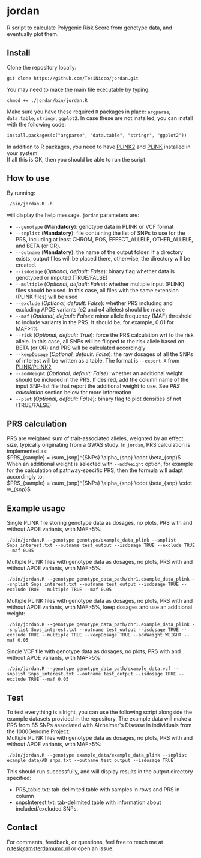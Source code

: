 # jordan
R script to calculate Polygenic Risk Score from genotype data, and eventually plot them.

## Install
Clone the repository locally:
```console
git clone https://github.com/TesiNicco/jordan.git
```

You may need to make the main file executable by typing:
```console
chmod +x ./jordan/bin/jordan.R
```

Make sure you have these required `R` packages in place: `argparse`, `data.table`, `stringr`, `ggplot2`.
In case these are not installed, you can install with the following code:
```console
install.packages(c("argparse", "data.table", "stringr", "ggplot2"))
```
In addition to R packages, you need to have [PLINK2](https://www.cog-genomics.org/plink/2.0/) and [PLINK](https://www.cog-genomics.org/plink/1.9/) installed in your system.  
If all this is OK, then you should be able to run the script.  

## How to use
By running:  
```console
./bin/jordan.R -h
```
will display the help message. `jordan` parameters are:  
- `--genotype` (**Mandatory**): genotype data in PLINK or VCF format  
- `--snplist` (**Mandatory**): file containing the list of SNPs to use for the PRS, including at least CHROM, POS, EFFECT_ALLELE, OTHER_ALLELE, and BETA (or OR).  
- `--outname` (**Mandatory**): the name of the output folder. If a directory exists, output files will be placed there, otherwise, the directory will be created.  
- `--isdosage` (*Optional, default: False*): binary flag whether data is genotyped or imputed (TRUE/FALSE)  
- `--multiple` (*Optional, default: False*): whether multiple input (PLINK) files should be used. In this case, all files with the same extension (PLINK files) will be used    
- `--exclude` (*Optional, default: False*): whether PRS including and excluding APOE variants (e2 and e4 alleles) should be made  
- `--maf` (*Optional, default: False*): minor allele frequency (MAF) threshold to include variants in the PRS. It should be, for example, 0.01 for MAF>1%  
- `--risk` (*Optional, default: True*): force the PRS calculation wrt to the risk allele. In this case, all SNPs will be flipped to the risk allele based on BETA (or OR) and PRS will be calculated accordingly  
- `--keepDosage` (*Optional, default: False*): the raw dosages of all the SNPs of interest will be written as a table. The format is `--export A` from [PLINK/PLINK2](https://www.cog-genomics.org/plink/2.0/data#export)  
- `--addWeight` (*Optional, default: False*): whether an additional weight should be included in the PRS. If desired, add the column name of the input SNP-list file that report the additional weight to use. See *PRS calculation* section below for more information  
- `--plot` (*Optional, default: False*): binary flag to plot densities of not (TRUE/FALSE)  

## PRS calculation
PRS are weighted sum of trait-associated alleles, weighted by an effect size, typically originating from a GWAS study. In `jordan`, PRS calculation is implemented as:  
$PRS_{sample} = \sum_{snp}^{SNPs} \alpha_{snp} \cdot \beta_{snp}$  
When an additional weight is selected with `--addWeight` option, for example for the calculation of pathway-specific PRS, then the formula will adapt accordingly to:  
$PRS_{sample} = \sum_{snp}^{SNPs} \alpha_{snp} \cdot \beta_{snp} \cdot w_{snp}$  

## Example usage
Single PLINK file storing genotype data as dosages, no plots, PRS with and without APOE variants, with MAF>5%:  
```console
./bin/jordan.R --genotype genotype/example_data_plink --snplist Snps_interest.txt --outname test_output --isdosage TRUE --exclude TRUE --maf 0.05
```
Multiple PLINK files with genotype data as dosages, no plots, PRS with and without APOE variants, with MAF>5%:  
```console
./bin/jordan.R --genotype genotype_data_path/chr1.example_data_plink --snplist Snps_interest.txt --outname test_output --isdosage TRUE --exclude TRUE --multiple TRUE --maf 0.05
```
Multiple PLINK files with genotype data as dosages, no plots, PRS with and without APOE variants, with MAF>5%, keep dosages and use an additional weight:  
```console
./bin/jordan.R --genotype genotype_data_path/chr1.example_data_plink --snplist Snps_interest.txt --outname test_output --isdosage TRUE --exclude TRUE --multiple TRUE --keepDosage TRUE --addWeight WEIGHT --maf 0.05
```
Single VCF file with genotype data as dosages, no plots, PRS with and without APOE variants, with MAF>5%:  
```console
./bin/jordan.R --genotype genotype_data_path/example_data.vcf --snplist Snps_interest.txt --outname test_output --isdosage TRUE --exclude TRUE --maf 0.05
```

## Test
To test everything is allright, you can use the following script alongside the example datasets provided in the repository. The example data will make a PRS from 85 SNPs associated with Alzheimer's Disease in individuals from the 1000Genome Project:  
Multiple PLINK files with genotype data as dosages, no plots, PRS with and without APOE variants, with MAF>5%:  
```console
./bin/jordan.R --genotype example_data/example_data_plink --snplist example_data/AD_snps.txt --outname test_output --isdosage TRUE`  
```
This should run successfully, and will display results in the output directory specified:  
- PRS_table.txt: tab-delimited table with samples in rows and PRS in column  
- snpsInterest.txt: tab-delimited table with information about included/excluded SNPs.  

## Contact
For comments, feedback, or questions, feel free to reach me at [n.tesi@amsterdamumc.nl](mailto:n.tesi@amsterdamumc.nl) or open an issue.



